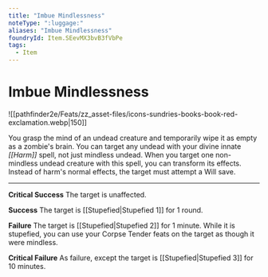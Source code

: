 ```yaml
---
title: "Imbue Mindlessness"
noteType: ":luggage:"
aliases: "Imbue Mindlessness"
foundryId: Item.SEevMX3bvB3fVbPe
tags:
  - Item
---
```


# Imbue Mindlessness
![[pathfinder2e/Feats/zz_asset-files/icons-sundries-books-book-red-exclamation.webp|150]]

You grasp the mind of an undead creature and temporarily wipe it as empty as a zombie's brain. You can target any undead with your divine innate _[[Harm]]_ spell, not just mindless undead. When you target one non-mindless undead creature with this spell, you can transform its effects. Instead of harm's normal effects, the target must attempt a Will save.

* * *

**Critical Success** The target is unaffected.

**Success** The target is [[Stupefied|Stupefied 1]] for 1 round.

**Failure** The target is [[Stupefied|Stupefied 2]] for 1 minute. While it is stupefied, you can use your Corpse Tender feats on the target as though it were mindless.

**Critical Failure** As failure, except the target is [[Stupefied|Stupefied 3]] for 10 minutes.
